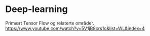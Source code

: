 # Deep-learning
Primært Tensor Flow og relaterte områder.
https://www.youtube.com/watch?v=5V1jB8crs1c&list=WL&index=4

